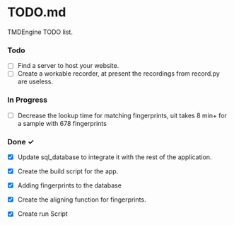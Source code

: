 # TODO.md

TMDEngine TODO list.

### Todo

- [ ] Find a server to host your website.
- [ ] Create a workable recorder, at present the recordings from record.py are useless.

### In Progress

- [ ] Decrease the lookup time for matching fingerprints, uit takes 8 min+ for a sample with 678 fingerprints

### Done ✓

- [x] Update sql_database to integrate it with the rest of the application.
- [x] Create the build script for the app.
- [x] Adding fingerprints to the database
- [x] Create the aligning function for fingerprints.
- [x] Create run Script


